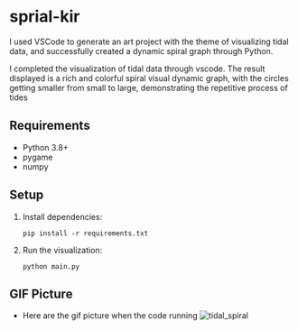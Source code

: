 # sprial-kir
I used VSCode to generate an art project with the theme of visualizing tidal data, and successfully created a dynamic spiral graph through Python.

I completed the visualization of tidal data through vscode. The result displayed is a rich and colorful spiral visual dynamic graph, with the circles getting smaller from small to large, demonstrating the repetitive process of tides

## Requirements
- Python 3.8+
- pygame
- numpy

## Setup
1. Install dependencies:
   ```
   pip install -r requirements.txt
   ```
2. Run the visualization:
   ```
   python main.py
   ```
   
## GIF Picture
- Here are the gif picture when the code running ![tidal_spiral](https://github.com/user-attachments/assets/d70349aa-2969-4594-a6d1-6f1a0ed34efb)
